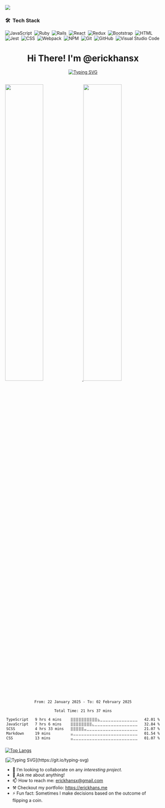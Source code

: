 ![](https://komarev.com/ghpvc/?username=erickhansx)

### 🛠 &nbsp;Tech Stack

![JavaScript](https://img.shields.io/badge/-JavaScript-05122A?style=flat&logo=javascript)&nbsp;
![Ruby](https://img.shields.io/badge/ruby-%23CC342D.svg?style=flat&logo=ruby&logoColor=white)&nbsp;
![Rails](https://img.shields.io/badge/rails-%23CC0000.svg?style=flat&logo=ruby-on-rails&logoColor=white)&nbsp;
![React](https://img.shields.io/badge/react-%2320232a.svg?style=flat&logo=react&logoColor=%2361DAFB)&nbsp;
![Redux](https://img.shields.io/badge/redux-%23593d88.svg?style=flat&logo=redux&logoColor=white)&nbsp;
![Bootstrap](https://img.shields.io/badge/-Bootstrap-05122A?style=flat&logo=bootstrap&logoColor=563D7C)&nbsp;
![HTML](https://img.shields.io/badge/-HTML-05122A?style=flat&logo=HTML5)&nbsp;
![Jest](https://img.shields.io/badge/Jest-C21325?style=flat&logo=jest&logoColor=white)&nbsp;
![CSS](https://img.shields.io/badge/-CSS-05122A?style=flat&logo=CSS3&logoColor=1572B6)&nbsp;
![Webpack](https://img.shields.io/badge/Webpack-8DD6F9?style=flat&logo=Webpack&logoColor=white)&nbsp;
![NPM](https://img.shields.io/badge/npm-CB3837?style=flat&logo=npm&logoColor=white)&nbsp;
![Git](https://img.shields.io/badge/-Git-05122A?style=flat&logo=git)&nbsp;
![GitHub](https://img.shields.io/badge/-GitHub-05122A?style=flat&logo=github)&nbsp;
![Visual Studio Code](https://img.shields.io/badge/-Visual%20Studio%20Code-05122A?style=flat&logo=visual-studio-code&logoColor=007ACC)&nbsp;
<h1 align="center">Hi There! I'm @erickhansx</h1>

<div align="center"><a href="https://git.io/typing-svg"><img src="https://readme-typing-svg.demolab.com?font=Fira+Code&duration=4000&color=7511D0&center=true&vCenter=true&width=485&height=134&lines=When+in+doubt+ask+for...;When+in+doubt%2C+flip+a+coin." alt="Typing SVG" /></a></div>


<br/>
<p align="left">
  <a href="https://github.com/erickhansx/">
  <img width="49.5%" src="https://github-readme-stats.vercel.app/api?username=erickhansx&show_icons=true&&theme=midnight-purple&hide_border=true" />
    <img width="49.5%" src="https://github-readme-streak-stats.herokuapp.com?user=erickhansx&theme=midnight-purple&hide_border=true" />
  </a>
</p>
<br/>

###
<div align="center">
<!--START_SECTION:waka-->

```txt
From: 22 January 2025 - To: 02 February 2025

Total Time: 21 hrs 37 mins

TypeScript   9 hrs 4 mins    ⣿⣿⣿⣿⣿⣿⣿⣿⣿⣿⣦⣀⣀⣀⣀⣀⣀⣀⣀⣀⣀⣀⣀⣀⣀   42.01 %
JavaScript   7 hrs 6 mins    ⣿⣿⣿⣿⣿⣿⣿⣿⣄⣀⣀⣀⣀⣀⣀⣀⣀⣀⣀⣀⣀⣀⣀⣀⣀   32.84 %
SCSS         4 hrs 33 mins   ⣿⣿⣿⣿⣿⣤⣀⣀⣀⣀⣀⣀⣀⣀⣀⣀⣀⣀⣀⣀⣀⣀⣀⣀⣀   21.07 %
Markdown     19 mins         ⣤⣀⣀⣀⣀⣀⣀⣀⣀⣀⣀⣀⣀⣀⣀⣀⣀⣀⣀⣀⣀⣀⣀⣀⣀   01.54 %
CSS          13 mins         ⣤⣀⣀⣀⣀⣀⣀⣀⣀⣀⣀⣀⣀⣀⣀⣀⣀⣀⣀⣀⣀⣀⣀⣀⣀   01.07 %
```

<!--END_SECTION:waka-->
</div>

###





[![Top Langs](https://github-readme-stats.vercel.app/api/top-langs/?username=erickhansx&theme=react&layout=compact&card_width=1000)](https://github.com/erickhansx/github-readme-stats)


[![Typing SVG](https://readme-typing-svg.demolab.com?font=Fira+Code&size=25&pause=1000&color=8539ED&center=true&vCenter=true&width=800&height=80&lines=I+am+free+and+ready+to+start+whenever+you+need+me.)](https://git.io/typing-svg)

- 👯 I’m looking to collaborate on any <em>interesting project.</em>
- 💬 Ask me about anything!
- 📫 How to reach me: erickhansx@gmail.com
- ⚒️ Checkout my portfolio: https://erickhans.me
- ⚡ Fun fact: Sometimes I make decisions based on the outcome of flipping a coin.
